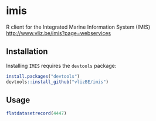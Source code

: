 # imis

R client for the Integrated Marine Information System (IMIS)
http://www.vliz.be/imis?page=webservices

## Installation

Installing `IMIS` requires the `devtools` package:

```R
install.packages("devtools")
devtools::install_github("vlizBE/imis")
```


## Usage

```R
flatdatasetrecord(4447)
```
